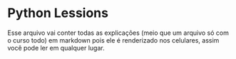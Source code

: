 # Python Lessions

Esse arquivo vai conter todas as explicações (meio que um arquivo só com o curso todo) em markdown pois ele é renderizado nos celulares, assim você pode ler em qualquer lugar.
